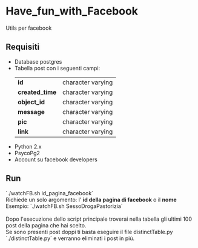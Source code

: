 # Have_fun_with_Facebook
Utils per facebook

<h2>Requisiti</h2>
<ul>
<li>Database postgres</li>
<li>Tabella post con i seguenti campi:
  <table>
  <tr>
  <td><b>id</b></td><td>                        character varying</td></tr>
  <tr><td><b>created_time</b></td><td>          character varying</td></tr>
  <tr><td><b>object_id</b></td><td>             character varying</td></tr>
  <tr><td><b>message</b></td><td>               character varying</td></tr> 
  <tr><td><b>pic</b></td><td>                   character varying</td></tr>
  <tr><td><b>link</b> </td><td>                 character varying</td></tr>
  </table>
  </li>
  <li>Python 2.x</li>
  <li>PsycoPg2</li>
  <li>Account su facebook developers</li>
  </ul>
  
  <h2>Run</h2>
  `./watchFB.sh id_pagina_facebook`<br>Richiede un solo argomento: l' <b>id della pagina di facebook</b> o il <b>nome</b><br>
  Esempio: `./watchFB.sh SessoDrogaPastorizia`
<br><br>
Dopo l'esecuzione dello script principale troverai nella tabella gli ultimi 100 post della pagina che hai scelto.<br>
Se sono presenti post doppi ti basta eseguire il file distinctTable.py `./distinctTable.py` e verranno eliminati i post in più.<br>
